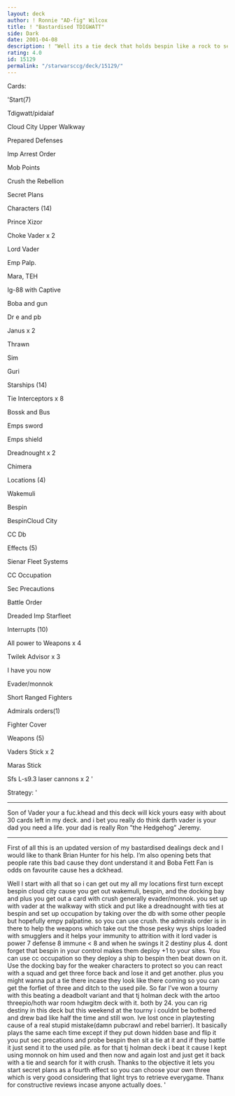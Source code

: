 ```yaml
---
layout: deck
author: ! Ronnie "AD-fig" Wilcox
title: ! "Bastardised TDIGWATT"
side: Dark
date: 2001-04-08
description: ! "Well its a tie deck that holds bespin like a rock to set up occupation quickly and deal some damage."
rating: 4.0
id: 15129
permalink: "/starwarsccg/deck/15129/"
---
```

Cards: 

'Start(7)

Tdigwatt/pidaiaf

Cloud City Upper Walkway

Prepared Defenses

Imp Arrest Order

Mob Points

Crush the Rebellion

Secret Plans


Characters (14)

Prince Xizor

Choke Vader x 2

Lord Vader

Emp Palp.

Mara, TEH

Ig-88 with Captive

Boba and gun

Dr e and pb

Janus x 2

Thrawn

Sim

Guri


Starships (14)

Tie Interceptors x 8

Bossk and Bus

Emps sword

Emps shield

Dreadnought x 2

Chimera


Locations (4)

Wakemuli

Bespin

BespinCloud City

CC Db


Effects (5)

Sienar Fleet Systems

CC Occupation

Sec Precautions

Battle Order

Dreaded Imp Starfleet


Interrupts (10)

All power to Weapons x 4

Twilek Advisor x 3

I have you now

Evader/monnok

Short Ranged Fighters


Admirals orders(1)

Fighter Cover


Weapons (5)

Vaders Stick x 2

Maras Stick

Sfs L-s9.3 laser cannons x 2 '

Strategy: '

***********************************************************

Son of Vader your a fuc.khead and this deck will kick yours easy with about 30 cards left in my deck. and i bet you really do think darth vader is your dad you need a life. your dad is really Ron ”the Hedgehog” Jeremy.

***********************************************************


First of all this is an updated version of my bastardised dealings deck and I would like to thank Brian Hunter for his help.  I’m also opening bets that people rate this bad cause they dont understand it and Boba Fett Fan is odds on favourite cause hes a dckhead.


Well I start with all that so i can get out my all my locations first turn except bespin cloud city cause you get out wakemuli, bespin, and the docking bay and plus you get out a card with crush generally evader/monnok.  you set up with vader at the walkway with stick and put like a dreadnought with ties at bespin and set up occupation by taking over the db with some other people but hopefully empy palpatine. so you can use crush. the admirals order is in there to help the weapons which take out the those pesky wys ships loaded with smugglers and it helps your immunity to attrition with it lord vader is power 7 defense 8 immune < 8 and when he swings it 2 destiny plus 4. dont forget that bespin in your control makes them deploy +1 to your sites. You can use cc occupation so they deploy a ship to bespin then beat down on it. Use the docking bay for the weaker characters to protect so you can react with a squad and get three force back and lose it and get another. plus you might wanna put a tie there incase they look like there coming so you can get the forfiet of three and ditch to the used pile.  So far I’ve won a tourny with this beating a deadbolt variant and that tj holman deck with the artoo threepio/hoth war room hdwgitm deck with it.  both by 24. you can rig destiny in this deck but this weekend at the tourny i couldnt be bothered and drew bad like half the time and still won. Ive lost once in playtesting cause of a real stupid mistake(damn pubcrawl and rebel barrier). It basically plays the same each time except if they put down hidden base and flip it you put sec precations and probe bespin then sit a tie at it and if they battle it just send it to the used pile. as for that tj holman deck i beat it cause I kept using monnok on him used and then now and again lost and just get it back with a tie and search for it with crush. Thanks to the objective it lets you start secret plans as a fourth effect so you can choose your own three which is very good considering that light trys to retrieve everygame. Thanx for constructive reviews incase anyone actually does.     '
